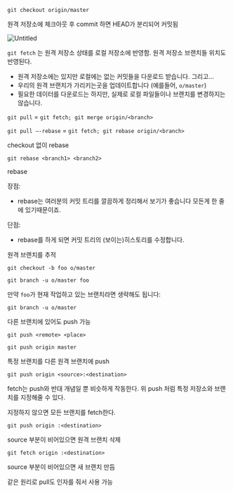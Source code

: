 `git checkout origin/master`

원격 저장소에 체크아웃 후 commit 하면 HEAD가 분리되어 커밋됨

![Untitled](https://user-images.githubusercontent.com/69679325/91434711-32a05080-e8a0-11ea-8a4c-9549b8db0f9c.png)


`git fetch` 는 원격 저장소 상태를 로컬 저장소에 반영함. 원격 저장소 브랜치들 위치도 반영된다.

- 원격 저장소에는 있지만 로컬에는 없는 커밋들을 다운로드 받습니다. 그리고...
- 우리의 원격 브랜치가 가리키는곳을 업데이트합니다 (예를들어, `o/master`)
- 필요한 데이터를 다운로드는 하지만, 실제로 로컬 파일들이나 브랜치를 변경하지는 않습니다.

`git pull` = `git fetch; git merge origin/<branch>`

`git pull —-rebase` = `git fetch; git rebase origin/<branch>`

checkout 없이 rebase

`git rebase <branch1> <branch2>`

rebase 

장점:

- rebase는 여러분의 커밋 트리를 깔끔하게 정리해서 보기가 좋습니다 모든게 한 줄에 있기때문이죠.

단점:

- rebase를 하게 되면 커밋 트리의 (보이는)히스토리를 수정합니다.

원격 브랜치를 추적

`git checkout -b foo o/master`

`git branch -u o/master foo`

만약 `foo`가 현재 작업하고 있는 브랜치라면 생략해도 됩니다:

`git branch -u o/master`

다른 브랜치에 있어도 push 가능

`git push <remote> <place>` 

`git push origin master`

특정 브랜치를 다른 원격 브랜치에 push

`git push origin <source>:<destination>`

fetch는 push와 반대 개념일 뿐 비슷하게 작동한다. 위 push 처럼 특정 저장소와 브랜치를 지정해줄 수 있다.

지정하지 않으면 모든 브랜치를 fetch한다.

`git push origin :<destination>`

source 부분이 비어있으면 원격 브랜치 삭제

`git fetch origin :<destination>`

source 부분이 비어있으면 새 브랜치 만듬

같은 원리로 pull도 인자를 줘서 사용 가능